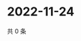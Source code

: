 # 2022-11-24

共 0 条

<!-- BEGIN WEIBO -->
<!-- 最后更新时间 Thu Nov 24 2022 00:21:14 GMT+0800 (China Standard Time) -->

<!-- END WEIBO -->
